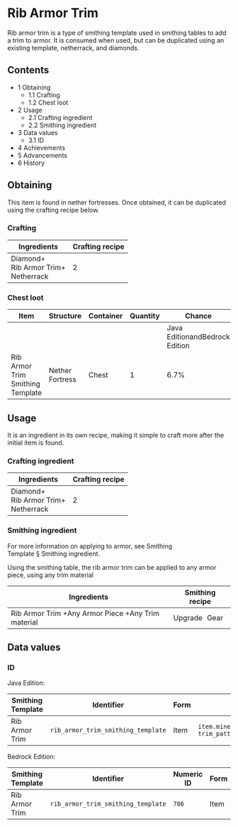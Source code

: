 # Rib Armor Trim
Rib armor trim is a type of smithing template used in smithing tables to add a trim to armor. It is consumed when used, but can be duplicated using an existing template, netherrack, and diamonds.

## Contents
- 1 Obtaining
	- 1.1 Crafting
	- 1.2 Chest loot
- 2 Usage
	- 2.1 Crafting ingredient
	- 2.2 Smithing ingredient
- 3 Data values
	- 3.1 ID
- 4 Achievements
- 5 Advancements
- 6 History

## Obtaining
This item is found in nether fortresses. Once obtained, it can be duplicated using the crafting recipe below.

### Crafting
| Ingredients                                 | Crafting recipe |
|---------------------------------------------|-----------------|
| Diamond+<br/>Rib Armor Trim+<br/>Netherrack | 2               |

### Chest loot
| Item                             | Structure       | Container | Quantity | Chance                         |
|----------------------------------|-----------------|-----------|----------|--------------------------------|
|                                  |                 |           |          | Java EditionandBedrock Edition |
| Rib Armor Trim Smithing Template | Nether Fortress | Chest     | 1        | 6.7%                           |

## Usage
It is an ingredient in its own recipe, making it simple to craft more after the initial item is found.

### Crafting ingredient
| Ingredients                                 | Crafting recipe |
|---------------------------------------------|-----------------|
| Diamond+<br/>Rib Armor Trim+<br/>Netherrack | 2               |

### Smithing ingredient
For more information on applying to armor, see Smithing Template § Smithing ingredient.

Using the smithing table, the rib armor trim can be applied to any armor piece, using any trim material

| Ingredients                                        | Smithing recipe |
|----------------------------------------------------|-----------------|
| Rib Armor Trim +Any Armor Piece +Any Trim material | Upgrade Gear    |

## Data values
### ID
Java Edition:

| Smithing Template | Identifier                         | Form | Translation key                                                                    |
|-------------------|------------------------------------|------|------------------------------------------------------------------------------------|
| Rib Armor Trim    | `rib_armor_trim_smithing_template` | Item | `item.minecraft.rib_armor_trim_smithing_template`<br/>`trim_pattern.minecraft.rib` |

Bedrock Edition:

| Smithing Template | Identifier                         | Numeric ID | Form | Translation key                                           |
|-------------------|------------------------------------|------------|------|-----------------------------------------------------------|
| Rib Armor Trim    | `rib_armor_trim_smithing_template` | `706`      | Item | `item.smithing_template.name`<br/>`trim_pattern.rib.name` |

